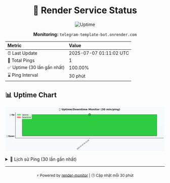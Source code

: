 <div align="center">

# 🚦 Render Service Status

<!--badge-start-->
![Uptime](https://img.shields.io/badge/uptime-Online-brightgreen)
<!--badge-end-->

**Monitoring:** `telegram-template-bot.onrender.com`

| Metric | Value |
|:--|:--|
| ⏰ Last Update | 2025-07-07 01:11:02 UTC |
| 🔄 Total Pings | 1 |
| ✅ Uptime (30 lần gần nhất) | 100.00% |
| ⌛ Ping Interval | 30 phút |

</div>

## 📊 Uptime Chart
<!--chart-start-->
![Uptime Chart](uptime_chart.png)
<!--chart-end-->

<details><summary>📝 Lịch sử Ping (30 lần gần nhất)</summary>

<!--ping-log-start-->
| Thời gian | Trạng thái | Chi tiết |
|---|---|---|
| Thời gian | Trạng thái | Chi tiết |
|---|---|---|
| 2025-07-07 01:11:00 | ✅ Success | 200 OK (Phản hồi: 53171ms) |
<!--ping-log-end-->

</details>

<div align="center">

---

<sub>⚡️ Powered by [render-monitor](https://github.com/vhd0/telebot-monitor) | 🕒 Cập nhật mỗi 30 phút</sub>

</div>

